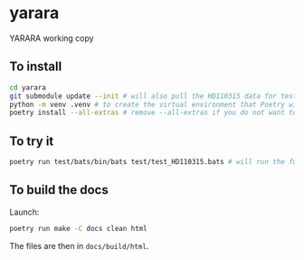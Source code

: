 # yarara
YARARA working copy

## To install

```bash
cd yarara
git submodule update --init # will also pull the HD110315 data for tests
python -m venv .venv # to create the virtual environment that Poetry will use
poetry install --all-extras # remove --all-extras if you do not want to build the docs
```

## To try it

```bash
poetry run test/bats/bin/bats test/test_HD110315.bats # will run the full pipeline including RASSINE
```

## To build the docs

Launch:

```bash
poetry run make -C docs clean html
```

The files are then in `docs/build/html`.
